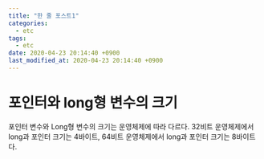 ```yaml
---
title: "한 줄 포스트1"
categories:
  - etc
tags:
  - etc
date: 2020-04-23 20:14:40 +0900
last_modified_at: 2020-04-23 20:14:40 +0900
---
```


# 포인터와 long형 변수의 크기

포인터 변수와 Long형 변수의 크기는 운영체제에 따라 다르다. 32비트 운영체제에서 long과 포인터 크기는 4바이트, 64비트 운영체제에서 long과 포인터 크기는 8바이트다.
